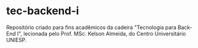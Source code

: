 # tec-backend-i

Repositório criado para fins acadêmicos da cadeira "Tecnologia para Back-End I", lecionada pelo Prof. MSc. Kelson Almeida, do Centro Universitário UNIESP.

